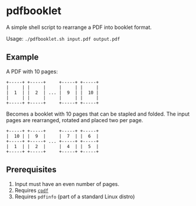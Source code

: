 # pdfbooklet
A simple shell script to rearrange a PDF into booklet format.

Usage: `./pdfbooklet.sh input.pdf output.pdf`

## Example

A PDF with 10 pages:

    +-----+ +-----+     +-----+ +-----+
    |     | |     |     |     | |     |
    |  1  | |  2  | ... |  9  | |  10 |
    |     | |     |     |     | |     |
    +-----+ +-----+     +-----+ +-----+

Becomes a booklet with 10 pages that can be stapled and folded.  The input pages are rearranged, rotated and placed two per page.

    +-----+ +-----+     +-----+ +-----+
    |  10 | |  9  |     |  7  | |  6  |
    +-----+ +-----+ ... +-----+ +-----+
    |  1  | |  2  |     |  4  | |  5  |
    +-----+ +-----+     +-----+ +-----+

## Prerequisites

1. Input must have an even number of pages.
2. Requires [`cpdf`](http://community.coherentpdf.com/)
3. Requires `pdfinfo` (part of a standard Linux distro)
